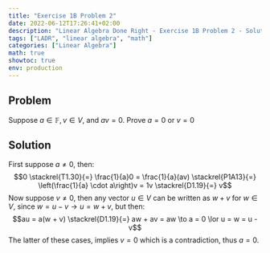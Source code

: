 ```yaml
---
title: "Exercise 1B Problem 2"
date: 2022-06-12T17:26:41+02:00
description: "Linear Algebra Done Right - Exercise 1B Problem 2 - Solution"
tags: ["LADR", "linear algebra", "math"]
categories: ["Linear Algebra"]
math: true
showtoc: true
env: production
---
```


## Problem 
Suppose $a \in \mathbb{F}, v \in V$, and $av = 0$. Prove $a = 0$ or $v = 0$

## Solution
First suppose $a \neq 0$, then:
$$0 \stackrel{T1.30}{=} \frac{1}{a}0 = \frac{1}{a}(av) \stackrel{P1A13}{=} \left(\frac{1}{a} \cdot a\right)v = 1v \stackrel{D1.19}{=} v$$
Now suppose $v \neq 0$, then any vector $u \in V$ can be written as $w + v$ for $w \in V$,
since $w = u - v \to u = w + v$, but then:
$$au = a(w + v) \stackrel{D1.19}{=} aw + av = aw \to a = 0 \lor u = w = u - v$$
The latter of these cases, implies $v = 0$ which is a contradiction, thus $a = 0$.




